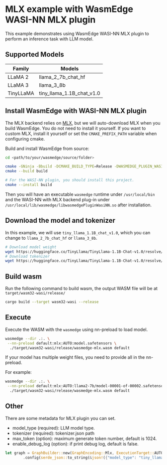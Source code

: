 # MLX example with WasmEdge WASI-NN MLX plugin

This example demonstrates using WasmEdge WASI-NN MLX plugin to perform an inference task with LLM model.

## Supported Models

| Family | Models |
|--------|--------|
| LLaMA 2 | llama_2_7b_chat_hf |
| LLaMA 3 | llama_3_8b |
| TinyLLaMA | tiny_llama_1.1B_chat_v1.0 |

## Install WasmEdge with WASI-NN MLX plugin

The MLX backend relies on [MLX](https://github.com/ml-explore/mlx), but we will auto-download MLX when you build WasmEdge. You do not need to install it yourself. If you want to custom MLX, install it yourself or set the `CMAKE_PREFIX_PATH` variable when configuring cmake.

Build and install WasmEdge from source:

``` bash
cd <path/to/your/wasmedge/source/folder>

cmake -GNinja -Bbuild -DCMAKE_BUILD_TYPE=Release -DWASMEDGE_PLUGIN_WASI_NN_BACKEND="mlx"
cmake --build build

# For the WASI-NN plugin, you should install this project.
cmake --install build
```

Then you will have an executable `wasmedge` runtime under `/usr/local/bin` and the WASI-NN with MLX backend plug-in under `/usr/local/lib/wasmedge/libwasmedgePluginWasiNN.so` after installation.

## Download the model and tokenizer

In this example, we will use `tiny_llama_1.1B_chat_v1.0`, which you can change to `llama_2_7b_chat_hf` or `llama_3_8b`.

``` bash
# Download model weight
wget https://huggingface.co/TinyLlama/TinyLlama-1.1B-Chat-v1.0/resolve/main/model.safetensors
# Download tokenizer
wget https://huggingface.co/TinyLlama/TinyLlama-1.1B-Chat-v1.0/resolve/main/tokenizer.json
```

## Build wasm

Run the following command to build wasm, the output WASM file will be at `target/wasm32-wasi/release/`

```bash
cargo build --target wasm32-wasi --release
```
## Execute 

Execute the WASM with the `wasmedge` using nn-preload to load model. 

``` bash
wasmedge --dir .:. \
 --nn-preload default:mlx:AUTO:model.safetensors \
  ./target/wasm32-wasi/release/wasmedge-mlx.wasm default

```

If your model has multiple weight files, you need to provide all in the nn-preload.

For example:
``` bash
wasmedge --dir .:. \
 --nn-preload default:mlx:AUTO:llama2-7b/model-00001-of-00002.safetensors:llama2-7b/model-00002-of-00002.safetensors \
  ./target/wasm32-wasi/release/wasmedge-mlx.wasm default
```

## Other 

There are some metadata for MLX plugin you can set.

- model_type (required): LLM model type.
- tokenizer (required): tokenizer.json path
- max_token (option): maximum generate token number, default is 1024.
- enable_debug_log (option): if print debug log, default is false.

``` rust
let graph = GraphBuilder::new(GraphEncoding::Mlx, ExecutionTarget::AUTO)
        .config(serde_json::to_string(&json!({"model_type": "tiny_llama_1.1B_chat_v1.0", "tokenizer":tokenizer_path, "max_token":100}))
```